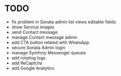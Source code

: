 TODO
====

 * fix problem in Sonata admin list views editable fields
 * show Service images
 * send Contact message
 * manage Contact message admin
 * add CTA button related with WhatsApp
 * secure Sonata Admin login
 * manage Symfony Messenger queues
 * add rotating logs
 * add ReCaptcha
 * add Google Analytics
